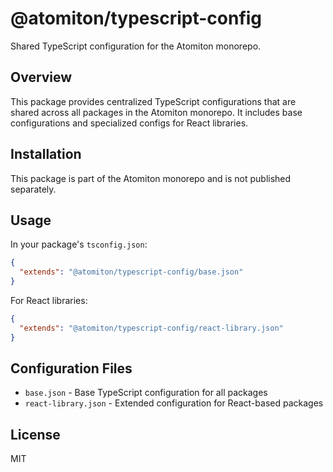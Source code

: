 # @atomiton/typescript-config

Shared TypeScript configuration for the Atomiton monorepo.

## Overview

This package provides centralized TypeScript configurations that are shared
across all packages in the Atomiton monorepo. It includes base configurations
and specialized configs for React libraries.

## Installation

This package is part of the Atomiton monorepo and is not published separately.

## Usage

In your package's `tsconfig.json`:

```json
{
  "extends": "@atomiton/typescript-config/base.json"
}
```

For React libraries:

```json
{
  "extends": "@atomiton/typescript-config/react-library.json"
}
```

## Configuration Files

- `base.json` - Base TypeScript configuration for all packages
- `react-library.json` - Extended configuration for React-based packages

## License

MIT
